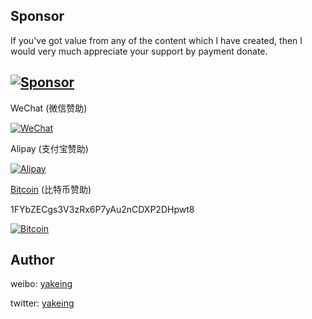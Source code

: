 Sponsor
---
If you've got value from any of the content which I have created, then I would very much appreciate your support by payment donate.

[![Sponsor](https://img.shields.io/badge/-Sponsor-EA4AAA?logo=google%20fit&logoColor=FFFFFF)](https://github.com/yakeing/Documentation/edit/master/Sponsor/README.md)
---

 WeChat (微信赞助)

 [![WeChat](https://cdn.jsdelivr.net/gh/yakeing/Documentation@master/Sponsor/WeChat.png)](#Sponsor)

 Alipay (支付宝赞助)

 [![Alipay](https://cdn.jsdelivr.net/gh/yakeing/Documentation@master/Sponsor/Alipay.png)](#Sponsor)

 [Bitcoin](https://btc.com/1FYbZECgs3V3zRx6P7yAu2nCDXP2DHpwt8) (比特币赞助)

 1FYbZECgs3V3zRx6P7yAu2nCDXP2DHpwt8

 [![Bitcoin](https://cdn.jsdelivr.net/gh/yakeing/Documentation@master/Sponsor/Bitcoin.png)](#Sponsor)

Author
---

weibo: [yakeing](https://weibo.com/yakeing)

twitter: [yakeing](https://twitter.com/yakeing)

